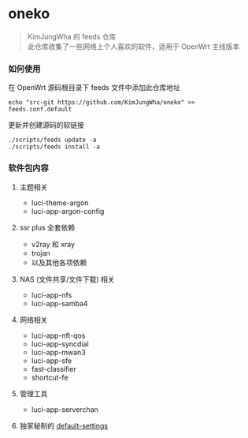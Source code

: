 # oneko
> KimJungWha 的 feeds 仓库  
> 此仓库收集了一些网络上个人喜欢的软件，适用于 OpenWrt 主线版本
### 如何使用

在 OpenWrt 源码根目录下 feeds 文件中添加此仓库地址

	echo "src-git https://github.com/KimJungWha/oneko" >> feeds.conf.default

更新并创建源码的软链接

	./scripts/feeds update -a
	./scripts/feeds install -a



### 软件包内容
1. 主题相关
	* luci-theme-argon
	* luci-app-argon-config

2. ssr plus 全套依赖
	* v2ray 和 xray
	* trojan
	* 以及其他各项依赖

3. NAS (文件共享/文件下载) 相关
	* luci-app-nfs
	* luci-app-samba4

4. 网络相关
	* luci-app-nft-qos
	* luci-app-syncdial
	* luci-app-mwan3
	* luci-app-sfe
	* fast-classifier
	* shortcut-fe

5. 管理工具
	* luci-app-serverchan
6. 独家秘制的 [default-settings](https://github.com/KimJungWha/default-settings)
